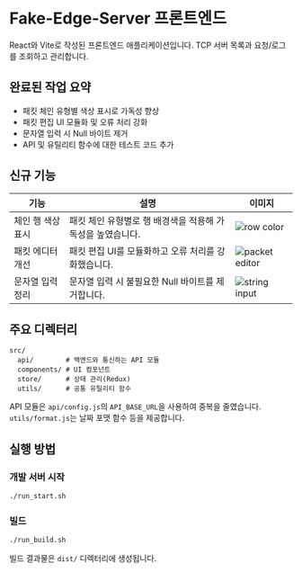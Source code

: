 # Fake-Edge-Server 프론트엔드

React와 Vite로 작성된 프론트엔드 애플리케이션입니다. TCP 서버 목록과 요청/로그를 조회하고 관리합니다.

## 완료된 작업 요약

- 패킷 체인 유형별 색상 표시로 가독성 향상
- 패킷 편집 UI 모듈화 및 오류 처리 강화
- 문자열 입력 시 Null 바이트 제거
- API 및 유틸리티 함수에 대한 테스트 코드 추가

## 신규 기능

| 기능 | 설명 | 이미지 |
| --- | --- | --- |
| 체인 행 색상 표시 | 패킷 체인 유형별로 행 배경색을 적용해 가독성을 높였습니다. | ![row color](https://via.placeholder.com/120x80.png?text=Row+Color) |
| 패킷 에디터 개선 | 패킷 편집 UI를 모듈화하고 오류 처리를 강화했습니다. | ![packet editor](https://via.placeholder.com/120x80.png?text=Editor) |
| 문자열 입력 정리 | 문자열 입력 시 불필요한 Null 바이트를 제거합니다. | ![string input](https://via.placeholder.com/120x80.png?text=Input) |

## 주요 디렉터리
```
src/
  api/        # 백엔드와 통신하는 API 모듈
  components/ # UI 컴포넌트
  store/      # 상태 관리(Redux)
  utils/      # 공통 유틸리티 함수
```

API 모듈은 `api/config.js`의 `API_BASE_URL`을 사용하여 중복을 줄였습니다. `utils/format.js`는 날짜 포맷 함수 등을 제공합니다.

## 실행 방법

### 개발 서버 시작
```bash
./run_start.sh
```

### 빌드
```bash
./run_build.sh
```

빌드 결과물은 `dist/` 디렉터리에 생성됩니다.
